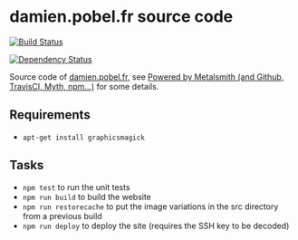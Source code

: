 # damien.pobel.fr source code

[![Build
Status](https://travis-ci.org/dpobel/damien.pobel.fr.svg?branch=master)](https://travis-ci.org/dpobel/damien.pobel.fr)

[![Dependency
Status](https://gemnasium.com/dpobel/damien.pobel.fr.svg)](https://gemnasium.com/dpobel/damien.pobel.fr)

Source code of [damien.pobel.fr](https://damien.pobel.fr/), see [Powered by
Metalsmith (and Github, TravisCI, Myth,
npm...)](https://damien.pobel.fr/post/powered-by-metalsmith/) for some details.

## Requirements

* `apt-get install graphicsmagick`

## Tasks

* `npm test` to run the unit tests
* `npm run build` to build the website
* `npm run restorecache` to put the image variations in the src directory from a
  previous build
* `npm run deploy` to deploy the site (requires the SSH key to be decoded)
